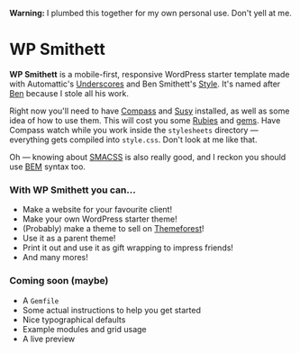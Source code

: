 **Warning:** I plumbed this together for my own personal use. Don't yell at me.

WP Smithett
===========

**WP Smithett** is a mobile-first, responsive WordPress starter template made with Automattic's [Underscores](http://underscores.me) and Ben Smithett's [Style](https://github.com/bensmithett/style). It's named after [Ben](http://bensmithett.com/) because I stole all his work.

Right now you'll need to have [Compass](http://compass-style.org/) and [Susy](http://susy.oddbird.net/) installed, as well as some idea of how to use them. This will cost you some [Rubies](http://www.ruby-lang.org/en/) and [gems](http://rubygems.org/). Have Compass watch while you work inside the `stylesheets` directory — everything gets compiled into `style.css`. Don't look at me like that.

Oh — knowing about [SMACSS](http://smacss.com/) is also really good, and I reckon you should use [BEM](http://bem.info/method/) syntax too.

### With WP Smithett you can...
* Make a website for your favourite client!
* Make your own WordPress starter theme!
* (Probably) make a theme to sell on [Themeforest](http://themeforest.net)!
* Use it as a parent theme!
* Print it out and use it as gift wrapping to impress friends!
* And many mores!

### Coming soon (maybe)
* A `Gemfile`
* Some actual instructions to help you get started
* Nice typographical defaults
* Example modules and grid usage
* A live preview
